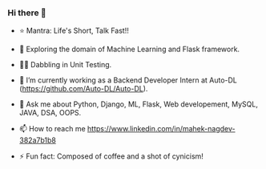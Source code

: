 ### Hi there 👋



- ⭐ Mantra: Life's Short, Talk Fast!! 

- 🔭 Exploring the domain of Machine Learning and Flask framework.

- 🙇‍♀️ Dabbling in Unit Testing.
 
- 🌱 I’m currently working as a Backend Developer Intern at Auto-DL (https://github.com/Auto-DL/Auto-DL).
 
- 💬 Ask me about Python, Django, ML, Flask, Web developement, MySQL, JAVA, DSA, OOPS.
 
- 📫 How to reach me https://www.linkedin.com/in/mahek-nagdev-382a7b1b8 

- ⚡ Fun fact: Composed of coffee and a shot of cynicism!

